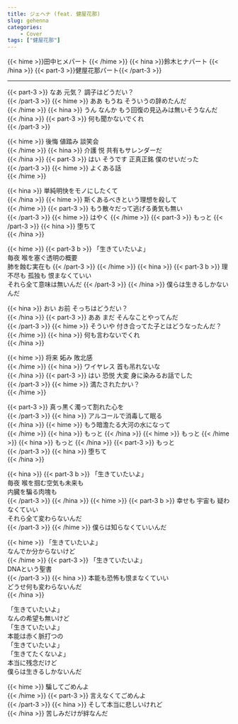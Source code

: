 ```yaml
---
title: ジェヘナ (feat. 健屋花那)
slug: gehenna
categories:
    - Cover
tags: ["健屋花那"]
---
```


{{< hime >}}田中ヒメパート  {{< /hime >}}
{{< hina >}}鈴木ヒナパート  {{< /hina >}}
{{< part-3 >}}健屋花那パート{{< /part-3 >}}

---

{{< part-3 >}}
なあ 元気？ 調子はどうだい？  
{{< /part-3 >}}
{{< hime >}}
ああ もうね そういうの辞めたんだ  
{{< /hime >}}
{{< hina >}}
うん なんか もう回復の見込みは無いそうなんだ  
{{< /hina >}}
{{< part-3 >}}
何も聞かないでくれ  
{{< /part-3 >}}

{{< hime >}}
後悔 値踏み 談笑会  
{{< /hime >}}
{{< hina >}}
介護 悦 共有もサレンダーだ  
{{< /hina >}}
{{< part-3 >}}
はい そうです 正真正銘 僕のせいだった  
{{< /part-3 >}}
{{< hime >}}
よくある話  
{{< /hime >}}

{{< hina >}}
単純明快をモノにしたくて  
{{< /hina >}}
{{< hime >}}
斯くあるべきという理想を殺して  
{{< /hime >}}
{{< part-3 >}}
もう散々だって逃げる勇気も無い  
{{< /part-3 >}}
{{< hime >}}
はやく 
{{< /hime >}}
{{< part-3 >}}
もっと 
{{< /part-3 >}}
{{< hina >}}
堕ちて  
{{< /hina >}}

{{< hime >}}
{{< part-3 b >}}
「生きていたいよ」  
毎夜 喉を塞ぐ透明の概要  
肺を蝕む実在も
{{< /part-3 >}}
{{< /hime >}}
{{< hina >}}
{{< part-3 b >}}
理不尽も 孤独も 恨まなくていい  
それら全て意味は無いんだ
{{< /part-3 >}}
{{< /hina >}}
僕らは生きるしかないんだ  

{{< hina >}}
おい お前 そっちはどうだい？  
{{< /hina >}}
{{< part-3 >}}
ああ まだ そんなことやってんだ  
{{< /part-3 >}}
{{< hime >}}
そういや 付き合ってた子とはどうなったんだ？  
{{< /hime >}}
{{< hina >}}
何も言わないでくれ  
{{< /hina >}}

{{< hime >}}
将来 妬み 敗北感  
{{< /hime >}}
{{< hina >}}
ワイヤレス 首も吊れないな  
{{< /hina >}}
{{< part-3 >}}
はい 恐悦 大変 身に染みるお話でした  
{{< /part-3 >}}
{{< hime >}}
満たされたかい？  
{{< /hime >}}

{{< part-3 >}}
真っ黒く濁って割れた心を  
{{< /part-3 >}}
{{< hina >}}
アルコールで消毒して眠る  
{{< /hina >}}
{{< hime >}}
もう暗澹たる大河の水になって  
{{< /hime >}}
{{< hina >}}
もっと 
{{< /hina >}}
{{< hime >}}
もっと 
{{< /hime >}}
{{< hina >}}
もっと 
{{< /hina >}}
{{< part-3 >}}
もっと  
{{< /part-3 >}}
{{< hina >}}
堕ちて  
{{< /hina >}}

{{< hina >}}
{{< part-3 b >}}
「生きていたいよ」  
毎夜 喉を掴む空気も未来も  
内臓を騙る肉塊も  
{{< /part-3 >}}
{{< /hina >}}
{{< hime >}}
{{< part-3 b >}}
幸せも 宇宙も 疑わなくていい  
それら全て変わらないんだ  
{{< /part-3 >}}
{{< /hime >}}
僕らは知らなくていいんだ  

{{< hime >}}
「生きていたいよ」  
なんでか分からないけど  
{{< /hime >}}
{{< part-3 >}}
「生きていたいよ」  
DNAという聖書  
{{< /part-3 >}}
{{< hina >}}
本能も恐怖も恨まなくていい  
どうせ何も変わらないんだ  
{{< /hina >}}

「生きていたいよ」  
なんの希望も無いけど  
「生きていたいよ」  
本能は赤く脈打つの  
「生きていたいよ」  
「生きてたくないよ」  
本当に残念だけど  
僕らは生きるしかないんだ  

{{< hime >}}
騙してごめんよ  
{{< /hime >}}
{{< part-3 >}}
言えなくてごめんよ  
{{< /part-3 >}}
{{< hina >}}
そして本当に悲しいけれど  
{{< /hina >}}
苦しみだけが絆なんだ  